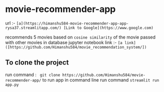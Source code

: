 # movie-recommender-app
url :- ` [a](https://himanshu584-movie-recommender-app-app-rysa37.streamlitapp.com/) [Link to Google](https://www.google.com) `

recommends 5 movies based on `cosine similarity` of the movie passed with other movies in database
jupyter notebook link :- ` [a link]([https://github.com/Himanshu584/movie_recommendation_system/]) `

## To clone the project 
run command : ` git clone https://github.com/Himanshu584/movie-recommender-app/`
to run app in command line run command ` streamlit run app.py `
